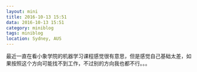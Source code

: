 ```yaml
---
layout: mini
title: 2016-10-13 15:51
data: 2016-10-13 15:51
category: miniblog
tags: miniblog
location: Sydney, AUS
---
```

最近一直在看小象学院的机器学习课程感觉很有意思，但是感觉自己基础太差，如果按照这个方向可能找不到工作，不过别的方向我也都不行。。。
